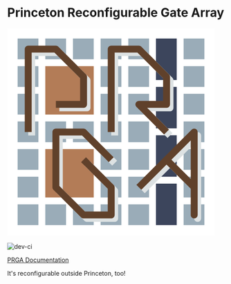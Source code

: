 # **P**rinceton **R**econfigurable **G**ate **A**rray

![PRGA logo](/docs/source/_static/images/logo.png)

![dev-ci](https://github.com/PrincetonUniversity/prga/workflows/dev-ci/badge.svg?branch=dev&event=push)

[PRGA Documentation](https://prga.rtfd.io)

It's reconfigurable outside Princeton, too!
